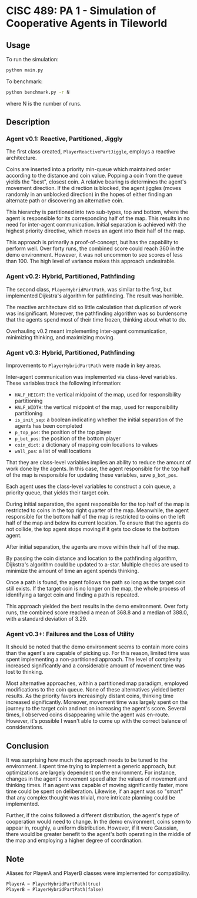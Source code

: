 # CISC 489: PA 1 - Simulation of Cooperative Agents in Tileworld

## Usage

To run the simulation:

```bash
python main.py
```

To benchmark:

```bash
python benchmark.py -r N
```

where N is the number of runs.

## Description

### Agent v0.1: Reactive, Partitioned, Jiggly

The first class created, `PlayerReactivePartJiggle`, employs a reactive architecture.

Coins are inserted into a priority min-queue which maintained order according to the distance and coin value. Popping a coin from the queue yields the "best", closest coin. A relative bearing is determines the agent's movement direction. If the direction is blocked, the agent jiggles (moves randomly in an unblocked direction) in the hopes of either finding an alternate path or discovering an alternative coin.

This hierarchy is partitioned into two sub-types, top and bottom, where the agent is responsible for its corresponding half of the map. This results in no need for inter-agent communication. Initial separation is achieved with the highest priority directive, which moves an agent into their half of the map.

This approach is primarily a proof-of-concept, but has the capability to perform well. Over forty runs, the combined score could reach 360 in the demo environment. However, it was not uncommon to see scores of less than 100. The high level of variance makes this approach undesirable.

### Agent v0.2: Hybrid, Partitioned, Pathfinding

The second class, `PlayerHybridPartPath`, was similar to the first, but implemented Dijkstra's algorithm for pathfinding. The result was horrible.

The reactive architecture did so little calculation that duplication of work was insignificant. Moreover, the pathfinding algorithm was so burdensome that the agents spend most of their time frozen, thinking about what to do.

Overhauling v0.2 meant implementing inter-agent communication, minimizing thinking, and maximizing moving.

### Agent v0.3: Hybrid, Partitioned, Pathfinding

Improvements to `PlayerHybridPartPath` were made in key areas.

Inter-agent communication was implemented via class-level variables. These variables track the following information:

- `HALF_HEIGHT`: the vertical midpoint of the map, used for responsibility partitioning
- `HALF_WIDTH`: the vertical midpoint of the map, used for responsibility partitioning
- `is_init_sep`: a boolean indicating whether the initial separation of the agents has been completed
- `p_top_pos`: the position of the top player
- `p_bot_pos`: the position of the bottom player
- `coin_dict`: a dictionary of mapping coin locations to values
- `wall_pos`: a list of wall locations

That they are class-level variables implies an ability to reduce the amount of work done by the agents. In this case, the agent responsible for the top half of the map is responsible for updating these variables, save `p_bot_pos`.

Each agent uses the class-level variables to construct a coin queue, a priority queue, that yields their target coin.

During initial separation, the agent responsible for the top half of the map is restricted to coins in the top right quarter of the map. Meanwhile, the agent responsible for the bottom half of the map is restricted to coins on the left half of the map and below its current location. To ensure that the agents do not collide, the top agent stops moving if it gets too close to the bottom agent.

After initial separation, the agents are move within their half of the map.

By passing the coin distance and location to the pathfinding algorithm, Dijkstra's algorithm could be updated to a-star. Multiple checks are used to minimize the amount of time an agent spends thinking.

Once a path is found, the agent follows the path so long as the target coin still exists. If the target coin is no longer on the map, the whole process of identifying a target coin and finding a path is repeated.

This approach yielded the best results in the demo environment. Over forty runs, the combined score reached a mean of 368.8 and a median of 388.0, with a standard deviation of 3.29.

### Agent v0.3+: Failures and the Loss of Utility

It should be noted that the demo environment seems to contain more coins than the agent's are capable of picking up. For this reason, limited time was spent implementing a non-partitioned approach. The level of complexity increased significantly and a considerable amount of movement time was lost to thinking.

Most alternative approaches, within a partitioned map paradigm, employed modifications to the coin queue. None of these alternatives yielded better results. As the priority favors increasingly distant coins, thinking time increased significantly. Moreover, movement time was largely spent on the journey to the target coin and not on increasing the agent's score. Several times, I observed coins disappearing while the agent was en-route. However, it's possible I wasn't able to come up with the correct balance of considerations.

## Conclusion

It was surprising how much the approach needs to be tuned to the environment. I spent time trying to implement a generic approach, but optimizations are largely dependent on the environment. For instance, changes in the agent's movement speed alter the values of movement and thinking times. If an agent was capable of moving significantly faster, more time could be spent on deliberation. Likewise, if an agent was so "smart" that any complex thought was trivial, more intricate planning could be implemented.

Further, if the coins followed a different distribution, the agent's type of cooperation would need to change. In the demo environment, coins seem to appear in, roughly, a uniform distribution. However, if it were Gaussian, there would be greater benefit to the agent's both operating in the middle of the map and employing a higher degree of coordination.

## Note

Aliases for PlayerA and PlayerB classes were implemented for compatibility.

```python
PlayerA = PlayerHybridPartPath(true)
PlayerB = PlayerHybridPartPath(false)
```
